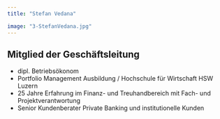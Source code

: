 ```yaml
---
title: "Stefan Vedana"

image: "3-StefanVedana.jpg"
---
```


## Mitglied der Geschäftsleitung

- dipl. Betriebsökonom
- Portfolio Management Ausbildung / Hochschule für Wirtschaft HSW Luzern
- 25 Jahre Erfahrung im Finanz- und Treuhandbereich mit Fach- und Projektverantwortung
- Senior Kundenberater Private Banking und institutionelle Kunden